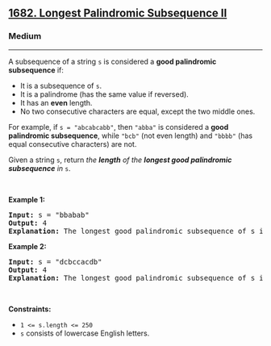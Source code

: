 <h2><a href="https://leetcode.com/problems/longest-palindromic-subsequence-ii/">1682. Longest Palindromic Subsequence II</a></h2><h3>Medium</h3><hr><div><p>A subsequence of a string <code>s</code> is considered a <strong>good palindromic subsequence</strong> if:</p>

<ul>
	<li>It is a subsequence of <code>s</code>.</li>
	<li>It is a palindrome (has the same value if reversed).</li>
	<li>It has an <strong>even</strong> length.</li>
	<li>No two consecutive characters are equal, except the two middle ones.</li>
</ul>

<p>For example, if <code>s = "abcabcabb"</code>, then <code>"abba"</code> is considered a <strong>good palindromic subsequence</strong>, while <code>"bcb"</code> (not even length) and <code>"bbbb"</code> (has equal consecutive characters) are not.</p>

<p>Given a string <code>s</code>, return <em>the <strong>length</strong> of the <strong>longest good palindromic subsequence</strong> in </em><code>s</code>.</p>

<p>&nbsp;</p>
<p><strong>Example 1:</strong></p>

<pre><strong>Input:</strong> s = "bbabab"
<strong>Output:</strong> 4
<strong>Explanation:</strong> The longest good palindromic subsequence of s is "baab".
</pre>

<p><strong>Example 2:</strong></p>

<pre><strong>Input:</strong> s = "dcbccacdb"
<strong>Output:</strong> 4
<strong>Explanation:</strong> The longest good palindromic subsequence of s is "dccd".
</pre>

<p>&nbsp;</p>
<p><strong>Constraints:</strong></p>

<ul>
	<li><code>1 &lt;= s.length &lt;= 250</code></li>
	<li><code>s</code> consists of lowercase English letters.</li>
</ul>
</div>